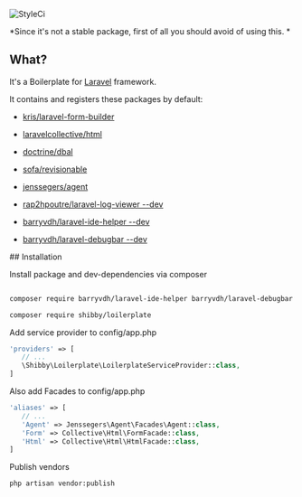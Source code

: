 ![StyleCi](https://styleci.io/repos/76726509/shield?style=plastic)

*Since it's not a stable package, first of all you should avoid of using this. *

## What?

It's a Boilerplate for [Laravel](http://github.com/laravel/laravel) framework.

It contains and registers these packages by default:

* [kris/laravel-form-builder](https://github.com/kristijanhusak/laravel-form-builder)
* [laravelcollective/html](https://github.com/LaravelCollective/html)
* [doctrine/dbal](https://github.com/doctrine/dbal)
* [sofa/revisionable](https://github.com/jarektkaczyk/revisionable)
* [jenssegers/agent](https://github.com/jenssegers/agent)

* [rap2hpoutre/laravel-log-viewer --dev](https://github.com/rap2hpoutre/laravel-log-viewer)
* [barryvdh/laravel-ide-helper --dev](https://github.com/barryvdh/laravel-ide-helper)
* [barryvdh/laravel-debugbar --dev](https://github.com/barryvdh/laravel-debugbar)


## Installation

Install package and dev-dependencies via composer

``` bash

composer require barryvdh/laravel-ide-helper barryvdh/laravel-debugbar rap2hpoutre/laravel-log-viewer --dev

composer require shibby/loilerplate

```

Add service provider to config/app.php

 ``` php
 'providers' => [
    // ...
    \Shibby\Loilerplate\LoilerplateServiceProvider::class,
 ]
 ```

Also add Facades to config/app.php

 ``` php
 'aliases' => [
    // ...
    'Agent' => Jenssegers\Agent\Facades\Agent::class,
    'Form' => Collective\Html\FormFacade::class,
    'Html' => Collective\Html\HtmlFacade::class,
 ]
 ```

Publish vendors

``` bash
php artisan vendor:publish
```
